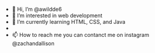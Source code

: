 - 👋 Hi, I’m @awildde6
- 👀 I’m interested in web development 
- 🌱 I’m currently learning HTML, CSS, and Java 
- 
- 📫 How to reach me you can contanct me on instagram @zachandallison

<!---
awildde6/awildde6 is a ✨ special ✨ repository because its `README.md` (this file) appears on your GitHub profile.
You can click the Preview link to take a look at your changes.
--->
